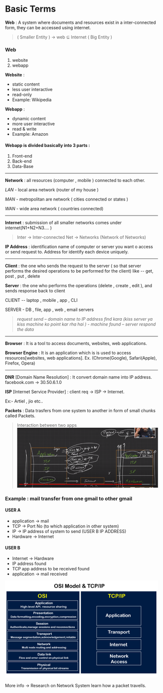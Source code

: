 # Basic Terms

**Web** :
A system where documents and resources exist in a inter-connected form, they can be accessed using internet.

>  ( Smaller Entity ) -> web ⊆ Internet ( Big Entity )

### Web
1. website
2. webapp

**Website** : 
- static content
- less user interactive
- read-only
- Example: Wikipedia

**Webapp** :
- dynamic content
- more user interactive
- read & write
- Example: Amazon


#### Webapp is divided basically into 3 parts :

1. Front-end
2. Back-end
3. Data-Base

---
**Network** : all resources (computer , mobile ) connected to each other.

_LAN_ - local area network (router of my house )

_MAN_ - metropolitan are network ( cities connected or states )

_WAN_ - wide area network ( countries connected)

---
**Internet** : submission of all smaller networks comes under internet(N1+N2+N3.... )
> Inter -> Inter-connected
> Net -> Networks 
(Network of Networks)

**IP Address** :  identification name of computer or server you want o access or send request to. 
Address for identify each device uniquely. 

---
**Client** : the one who sends the request to the server  ( so that server performs the desired operations to be performed for the client) like  -- get, post , put , delete 

**Server** : the one who performs the operations (delete , create , edit ),
and sends response back to client

CLIENT -- laptop , mobile , app , CLI 

SERVER -  DB  , file, app , web , email servers 


> _request send – domain name to IP address find kara (kiss server ya kiss machine ko point kar rha hai )  - machine found – server respond the data_

---
**Browser** : It is a tool to access documents, websites, web applications. 

**Browser Engine** : It is an application which is is used to access resources[websites, web applications]. 
Ex. (Chrome(Google), Safari(Apple), Firefox, Opera) 

---
**DNR** [Domain Name Resolution] : It convert domain name into IP address.
facebook.com -> 30.50.6.1.0

**ISP** [Internet Service Provider] : client req -> ISP -> Internet.

Ex:- Artiel , jio etc..

**Packets** : Data trasfers from one system to another in form of small chunks called Packets.

> Interaction between two apps
![code help lec 3, 31:03](appInteraction.png)

### Example : mail transfer from one gmail to other gmail

#### USER A
- application -> mail 
- TCP -> Port No (to which application in other system)
- IP -> IP address of system to send (USER B IP ADDRESS)
- Hardware -> Internet

#### USER B
- Internet -> Hardware
- IP address found
- TCP app address to be received found
- application -> mail received

![osi/tcp Model](osi-tcp.png)

More info -> Research on Network System 
learn how a packet travells. 

